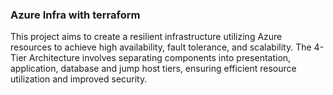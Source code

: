 ### Azure Infra with terraform

This project aims to create a resilient infrastructure utilizing Azure resources to achieve high availability, fault tolerance, and scalability. The 4-Tier Architecture involves separating components into presentation, application, database and jump host tiers, ensuring efficient resource utilization and improved security.